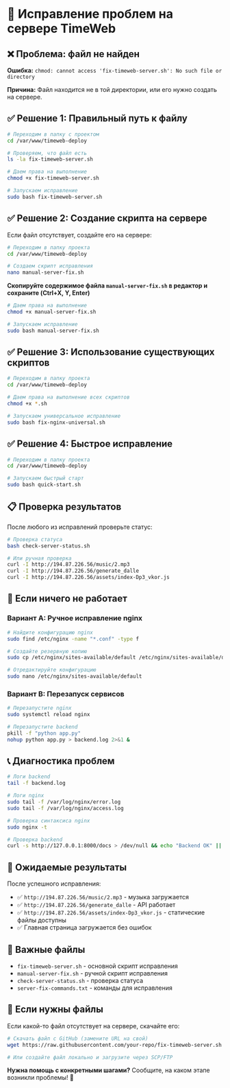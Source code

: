 # 🚨 Исправление проблем на сервере TimeWeb

## ❌ Проблема: файл не найден

**Ошибка:** `chmod: cannot access 'fix-timeweb-server.sh': No such file or directory`

**Причина:** Файл находится не в той директории, или его нужно создать на сервере.

## ✅ Решение 1: Правильный путь к файлу

```bash
# Переходим в папку с проектом
cd /var/www/timeweb-deploy

# Проверяем, что файл есть
ls -la fix-timeweb-server.sh

# Даем права на выполнение
chmod +x fix-timeweb-server.sh

# Запускаем исправление
sudo bash fix-timeweb-server.sh
```

## ✅ Решение 2: Создание скрипта на сервере

Если файл отсутствует, создайте его на сервере:

```bash
# Переходим в папку проекта
cd /var/www/timeweb-deploy

# Создаем скрипт исправления
nano manual-server-fix.sh
```

**Скопируйте содержимое файла `manual-server-fix.sh` в редактор и сохраните (Ctrl+X, Y, Enter)**

```bash
# Даем права на выполнение
chmod +x manual-server-fix.sh

# Запускаем исправление
sudo bash manual-server-fix.sh
```

## ✅ Решение 3: Использование существующих скриптов

```bash
# Переходим в папку проекта
cd /var/www/timeweb-deploy

# Даем права на выполнение всех скриптов
chmod +x *.sh

# Запускаем универсальное исправление
sudo bash fix-nginx-universal.sh
```

## ✅ Решение 4: Быстрое исправление

```bash
# Переходим в папку проекта
cd /var/www/timeweb-deploy

# Запускаем быстрый старт
sudo bash quick-start.sh
```

## 📋 Проверка результатов

После любого из исправлений проверьте статус:

```bash
# Проверка статуса
bash check-server-status.sh

# Или ручная проверка
curl -I http://194.87.226.56/music/2.mp3
curl -I http://194.87.226.56/generate_dalle
curl -I http://194.87.226.56/assets/index-Dp3_vkor.js
```

## 🔧 Если ничего не работает

### Вариант A: Ручное исправление nginx

```bash
# Найдите конфигурацию nginx
sudo find /etc/nginx -name "*.conf" -type f

# Создайте резервную копию
sudo cp /etc/nginx/sites-available/default /etc/nginx/sites-available/default.backup

# Отредактируйте конфигурацию
sudo nano /etc/nginx/sites-available/default
```

### Вариант B: Перезапуск сервисов

```bash
# Перезапустите nginx
sudo systemctl reload nginx

# Перезапустите backend
pkill -f "python app.py"
nohup python app.py > backend.log 2>&1 &
```

## 📞 Диагностика проблем

```bash
# Логи backend
tail -f backend.log

# Логи nginx
sudo tail -f /var/log/nginx/error.log
sudo tail -f /var/log/nginx/access.log

# Проверка синтаксиса nginx
sudo nginx -t

# Проверка backend
curl -s http://127.0.0.1:8000/docs > /dev/null && echo "Backend OK" || echo "Backend ERROR"
```

## 🎯 Ожидаемые результаты

После успешного исправления:

- ✅ `http://194.87.226.56/music/2.mp3` - музыка загружается
- ✅ `http://194.87.226.56/generate_dalle` - API работает
- ✅ `http://194.87.226.56/assets/index-Dp3_vkor.js` - статические файлы доступны
- ✅ Главная страница загружается без ошибок

## 📁 Важные файлы

- `fix-timeweb-server.sh` - основной скрипт исправления
- `manual-server-fix.sh` - ручной скрипт исправления
- `check-server-status.sh` - проверка статуса
- `server-fix-commands.txt` - команды для исправления

## 🚨 Если нужны файлы

Если какой-то файл отсутствует на сервере, скачайте его:

```bash
# Скачать файл с GitHub (замените URL на свой)
wget https://raw.githubusercontent.com/your-repo/fix-timeweb-server.sh

# Или создайте файл локально и загрузите через SCP/FTP
```

**Нужна помощь с конкретными шагами?** Сообщите, на каком этапе возникли проблемы! 🎯